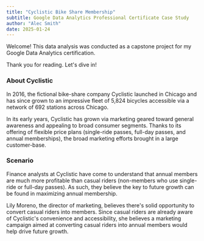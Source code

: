 ```yaml
---
title: "Cyclistic Bike Share Membership"
subtitle: Google Data Analytics Professional Certificate Case Study
author: "Alec Smith"
date: 2025-01-24
---
```


Welcome! This data analysis was conducted as a capstone project for my Google Data Analytics certification.

Thank you for reading. Let's dive in!

### About Cyclistic

In 2016, the fictional bike-share company Cyclistic launched in Chicago and has since grown to an impressive fleet of 5,824 bicycles accessible via a network of 692 stations across Chicago.

In its early years, Cyclistic has grown via marketing geared toward general awareness and appealing to broad consumer segments. Thanks to its offering of flexible price plans (single-ride passes, full-day passes, and annual memberships), the broad marketing efforts brought in a large customer-base.

### Scenario

Finance analysts at Cyclistic have come to understand that annual members are much more profitable than casual riders (non-members who use single-ride or full-day passes). As such, they believe the key to future growth can be found in maximizing annual membership.

Lily Moreno, the director of marketing, believes there's solid opportunity to convert casual riders into members. Since casual riders are already aware of Cyclistic's convenience and accessibility, she believes a marketing campaign aimed at converting casual riders into annual members would help drive future growth.
